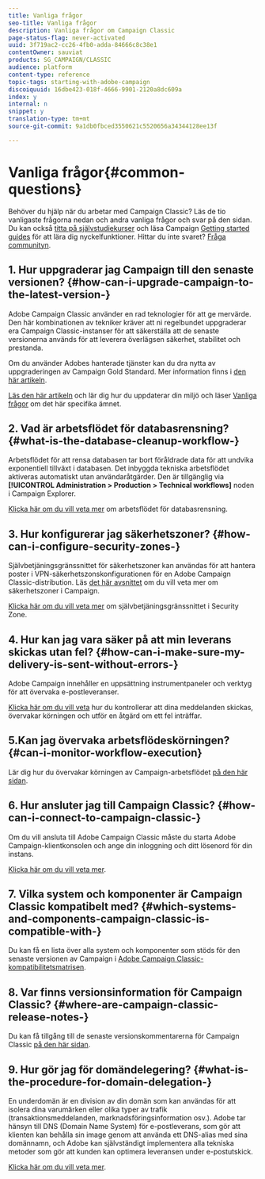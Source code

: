 ```yaml
---
title: Vanliga frågor
seo-title: Vanliga frågor
description: Vanliga frågor om Campaign Classic
page-status-flag: never-activated
uuid: 3f719ac2-cc26-4fb0-adda-84666c8c38e1
contentOwner: sauviat
products: SG_CAMPAIGN/CLASSIC
audience: platform
content-type: reference
topic-tags: starting-with-adobe-campaign
discoiquuid: 16dbe423-018f-4666-9901-2120a8dc609a
index: y
internal: n
snippet: y
translation-type: tm+mt
source-git-commit: 9a1db0fbced3550621c5520656a34344128ee13f

---
```



# Vanliga frågor{#common-questions}

Behöver du hjälp när du arbetar med Campaign Classic? Läs de tio vanligaste frågorna nedan och andra vanliga frågor och svar på den sidan. Du kan också [titta på självstudiekurser](https://docs.adobe.com/content/help/en/campaign-learn/campaign-classic-tutorials/overview.html) och läsa Campaign [Getting started guides](../../platform/using/tutorials.md#step-by-step-guides) för att lära dig nyckelfunktioner. Hittar du inte svaret? [Fråga communityn](https://forums.adobe.com/community/experience-cloud/marketing-cloud/campaign).

## 1. Hur uppgraderar jag Campaign till den senaste versionen? {#how-can-i-upgrade-campaign-to-the-latest-version-}

Adobe Campaign Classic använder en rad teknologier för att ge mervärde. Den här kombinationen av tekniker kräver att ni regelbundet uppgraderar era Campaign Classic-instanser för att säkerställa att de senaste versionerna används för att leverera överlägsen säkerhet, stabilitet och prestanda.

Om du använder Adobes hanterade tjänster kan du dra nytta av uppgraderingen av Campaign Gold Standard. Mer information finns i [den här artikeln](https://helpx.adobe.com/campaign/kb/gold-standard.html).

[Läs den här artikeln](https://helpx.adobe.com/campaign/kb/acc-build-upgrade.html) och lär dig hur du uppdaterar din miljö och läser [Vanliga frågor](https://helpx.adobe.com/campaign/kb/build-upgrade-faq.html) om det här specifika ämnet.

## 2. Vad är arbetsflödet för databasrensning? {#what-is-the-database-cleanup-workflow-}

Arbetsflödet för att rensa databasen tar bort föråldrade data för att undvika exponentiell tillväxt i databasen. Det inbyggda tekniska arbetsflödet aktiveras automatiskt utan användaråtgärder. Den är tillgänglig via **[!UICONTROL Administration > Production > Technical workflows]** noden i Campaign Explorer.

[Klicka här om du vill veta mer](../../production/using/database-cleanup-workflow.md) om arbetsflödet för databasrensning.

## 3. Hur konfigurerar jag säkerhetszoner? {#how-can-i-configure-security-zones-}

Självbetjäningsgränssnittet för säkerhetszoner kan användas för att hantera poster i VPN-säkerhetszonskonfigurationen för en Adobe Campaign Classic-distribution. Läs [det här avsnittet](../../installation/using/configuring-campaign-server.md#defining-security-zones) om du vill veta mer om säkerhetszoner i Campaign.

[Klicka här om du vill veta mer](https://helpx.adobe.com/campaign/kb/configuring-security-zones-self-service.html) om självbetjäningsgränssnittet i Security Zone.

## 4. Hur kan jag vara säker på att min leverans skickas utan fel? {#how-can-i-make-sure-my-delivery-is-sent-without-errors-}

Adobe Campaign innehåller en uppsättning instrumentpaneler och verktyg för att övervaka e-postleveranser.

[Klicka här om du vill veta](../../delivery/using/monitoring-a-delivery.md) hur du kontrollerar att dina meddelanden skickas, övervakar körningen och utför en åtgärd om ett fel inträffar.

## 5.Kan jag övervaka arbetsflödeskörningen? {#can-i-monitor-workflow-execution}

Lär dig hur du övervakar körningen av Campaign-arbetsflödet [på den här sidan](../../workflow/using/executing-a-workflow.md).

## 6. Hur ansluter jag till Campaign Classic? {#how-can-i-connect-to-campaign-classic-}

Om du vill ansluta till Adobe Campaign Classic måste du starta Adobe Campaign-klientkonsolen och ange din inloggning och ditt lösenord för din instans.

[Klicka här om du vill veta mer](../../platform/using/launching-adobe-campaign.md).

## 7. Vilka system och komponenter är Campaign Classic kompatibelt med? {#which-systems-and-components-campaign-classic-is-compatible-with-}

Du kan få en lista över alla system och komponenter som stöds för den senaste versionen av Campaign i [Adobe Campaign Classic-kompatibilitetsmatrisen](https://helpx.adobe.com/campaign/kb/compatibility-matrix.html).

## 8. Var finns versionsinformation för Campaign Classic? {#where-are-campaign-classic-release-notes-}

Du kan få tillgång till de senaste versionskommentarerna för Campaign Classic [på den här sidan](https://docs.adobe.com/content/help/en/campaign-classic/using/release-notes/latest-release.html).

## 9. Hur gör jag för domändelegering? {#what-is-the-procedure-for-domain-delegation-}

En underdomän är en division av din domän som kan användas för att isolera dina varumärken eller olika typer av trafik (transaktionsmeddelanden, marknadsföringsinformation osv.).
Adobe tar hänsyn till DNS (Domain Name System) för e-postleverans, som gör att klienten kan behålla sin image genom att använda ett DNS-alias med sina domännamn, och Adobe kan självständigt implementera alla tekniska metoder som gör att kunden kan optimera leveransen under e-postutskick.

[Klicka här om du vill veta mer](https://helpx.adobe.com/campaign/kb/domain-name-delegation.html).

